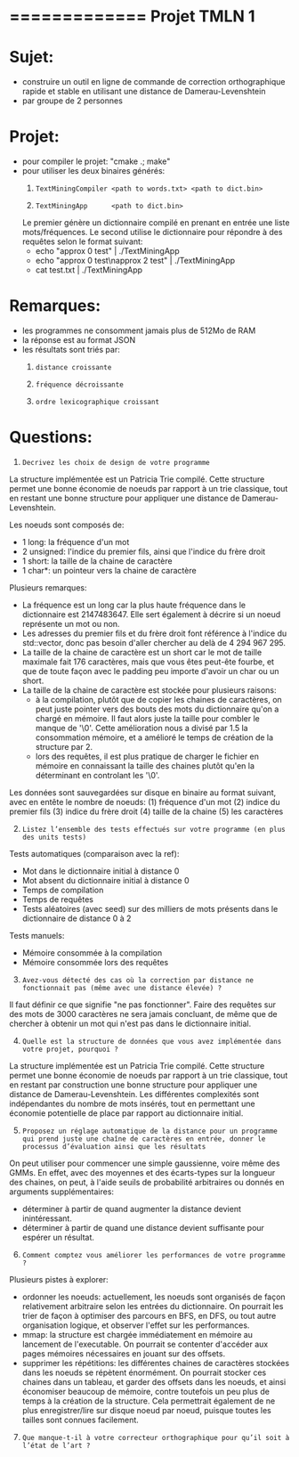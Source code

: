 =============
Projet TMLN 1
=============

Sujet:
======
 * construire un outil en ligne de commande de correction orthographique rapide et stable en utilisant une distance de Damerau-Levenshtein
 * par groupe de 2 personnes

Projet:
=======
 * pour compiler le projet: "cmake .; make"
 * pour utiliser les deux binaires générés:
   1.     TextMiningCompiler <path to words.txt> <path to dict.bin>
   2.     TextMiningApp      <path to dict.bin>
   Le premier génère un dictionnaire compilé en prenant en entrée une liste mots/fréquences. Le second utilise le dictionnaire pour répondre à des requêtes selon le format suivant:
     * echo "approx 0 test" | ./TextMiningApp <path to dict.bin>
     * echo "approx 0 test\napprox 2 test" | ./TextMiningApp <path to dict.bin>
     * cat test.txt | ./TextMiningApp <path to dict.bin>


Remarques:
==========
 * les programmes ne consomment jamais plus de 512Mo de RAM
 * la réponse est au format JSON
 * les résultats sont triés par:
   1.     distance croissante
   2.     fréquence décroissante
   3.     ordre lexicographique croissant

Questions:
==========
 1.     Decrivez les choix de design de votre programme

La structure implémentée est un Patricia Trie compilé. Cette structure permet une bonne économie de noeuds par rapport à un trie classique, tout en restant une bonne structure pour appliquer une distance de Damerau-Levenshtein.

Les noeuds sont composés de:
- 1 long: la fréquence d'un mot
- 2 unsigned: l'indice du premier fils, ainsi que l'indice du frère droit
- 1 short: la taille de la chaine de caractère
- 1 char*: un pointeur vers la chaine de caractère

Plusieurs remarques:
- La fréquence est un long car la plus haute fréquence dans le dictionnaire est 2147483647. Elle sert également à décrire si un noeud représente un mot ou non.
- Les adresses du premier fils et du frère droit font référence à l'indice du std::vector, donc pas besoin d'aller chercher au delà de 4 294 967 295.
- La taille de la chaine de caractère est un short car le mot de taille maximale fait 176 caractères, mais que vous êtes peut-ête fourbe, et que de toute façon avec le padding peu importe d'avoir un char ou un short.
- La taille de la chaine de caractère est stockée pour plusieurs raisons:
    - à la compilation, plutôt que de copier les chaines de caractères, on peut juste pointer vers des bouts des mots du dictionnaire qu'on a chargé en mémoire. Il faut alors juste la taille pour combler le manque de '\0'. Cette amélioration nous a divisé par 1.5 la consommation mémoire, et a amélioré le temps de création de la structure par 2.
    - lors des requêtes, il est plus pratique de charger le fichier en mémoire en connaissant la taille des chaines plutôt qu'en la déterminant en controlant les '\0'.

Les données sont sauvegardées sur disque en binaire au format suivant, avec en entête le nombre de noeuds:
(1) fréquence d'un mot (2) indice du premier fils (3) indice du frère droit (4) taille de la chaine (5) les caractères

 2.     Listez l’ensemble des tests effectués sur votre programme (en plus des units tests)

Tests automatiques (comparaison avec la ref):
- Mot dans le dictionnaire initial à distance 0
- Mot absent du dictionnaire initial à distance 0
- Temps de compilation
- Temps de requêtes
- Tests aléatoires (avec seed) sur des milliers de mots présents dans le dictionnaire de distance 0 à 2

Tests manuels:
- Mémoire consommée à la compilation
- Mémoire consommée lors des requêtes

 3.     Avez-vous détecté des cas où la correction par distance ne fonctionnait pas (même avec une distance élevée) ?

Il faut définir ce que signifie "ne pas fonctionner". Faire des requêtes sur des mots de 3000 caractères ne sera jamais concluant, de même que de chercher à obtenir un mot qui n'est pas dans le dictionnaire initial.

 4.     Quelle est la structure de données que vous avez implémentée dans votre projet, pourquoi ?

La structure implémentée est un Patricia Trie compilé. Cette structure permet une bonne économie de noeuds par rapport à un trie classique, tout en restant par construction une bonne structure pour appliquer une distance de Damerau-Levenshtein. Les différentes complexités sont indépendantes du nombre de mots insérés, tout en permettant une économie potentielle de place par rapport au dictionnaire initial.

 5.     Proposez un réglage automatique de la distance pour un programme qui prend juste une chaîne de caractères en entrée, donner le processus d’évaluation ainsi que les résultats

On peut utiliser pour commencer une simple gaussienne, voire même des GMMs. En effet, avec des moyennes et des écarts-types sur la longueur des chaines, on peut, à l'aide seuils de probabilité arbitraires ou donnés en arguments supplémentaires:
- déterminer à partir de quand augmenter la distance devient inintéressant.
- déterminer à partir de quand une distance devient suffisante pour espérer un résultat.

 6.     Comment comptez vous améliorer les performances de votre programme ?

Plusieurs pistes à explorer:
- ordonner les noeuds: actuellement, les noeuds sont organisés de façon relativement arbitraire selon les entrées du dictionnaire. On pourrait les trier de façon à optimiser des parcours en BFS, en DFS, ou tout autre organisation logique, et observer l'effet sur les performances.
- mmap: la structure est chargée immédiatement en mémoire au lancement de l'executable. On pourrait se contenter d'accéder aux pages mémoires nécessaires en jouant sur des offsets.
- supprimer les répétitions: les différentes chaines de caractères stockées dans les noeuds se répètent énormément. On pourrait stocker ces chaines dans un tableau, et garder des offsets dans les noeuds, et ainsi économiser beaucoup de mémoire, contre toutefois un peu plus de temps à la création de la structure. Cela permettrait également de ne plus enregistrer/lire sur disque noeud par noeud, puisque toutes les tailles sont connues facilement.

 7.     Que manque-t-il à votre correcteur orthographique pour qu’il soit à l’état de l’art ?


